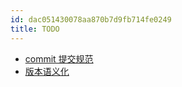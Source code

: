 ```yaml
---
id: dac051430078aa870b7d9fb714fe0249
title: TODO
---
```


- [commit 提交规范](https://www.conventionalcommits.org/)
- [版本语义化](https://semver.org/lang/zh-CN/)
